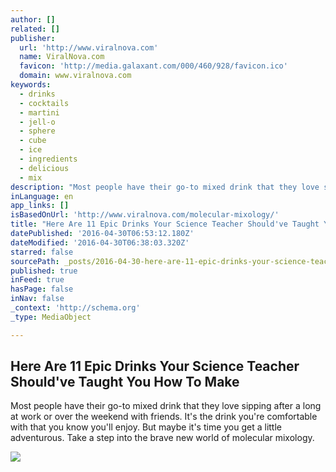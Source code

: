 ```yaml
---
author: []
related: []
publisher:
  url: 'http://www.viralnova.com'
  name: ViralNova.com
  favicon: 'http://media.galaxant.com/000/460/928/favicon.ico'
  domain: www.viralnova.com
keywords:
  - drinks
  - cocktails
  - martini
  - jell-o
  - sphere
  - cube
  - ice
  - ingredients
  - delicious
  - mix
description: "Most people have their go-to mixed drink that they love sipping after a long at work or over the weekend with friends. It's the drink you're comfortable with that you know you'll enjoy. But maybe it's time you get a little adventurous. Take a step into the brave new world of molecular mixology."
inLanguage: en
app_links: []
isBasedOnUrl: 'http://www.viralnova.com/molecular-mixology/'
title: "Here Are 11 Epic Drinks Your Science Teacher Should've Taught You How To Make"
datePublished: '2016-04-30T06:53:12.180Z'
dateModified: '2016-04-30T06:38:03.320Z'
starred: false
sourcePath: _posts/2016-04-30-here-are-11-epic-drinks-your-science-teacher-shouldve-taugh.md
published: true
inFeed: true
hasPage: false
inNav: false
_context: 'http://schema.org'
_type: MediaObject

---
```

<article style=""><h1>Here Are 11 Epic Drinks Your Science Teacher Should've Taught You How To Make</h1><p>Most people have their go-to mixed drink that they love sipping after a long at work or over the weekend with friends. It's the drink you're comfortable with that you know you'll enjoy. But maybe it's time you get a little adventurous. Take a step into the brave new world of molecular mixology.</p><img src="http://media.galaxant.com/000/099/378/desktop-1418340101.jpg" /></article>